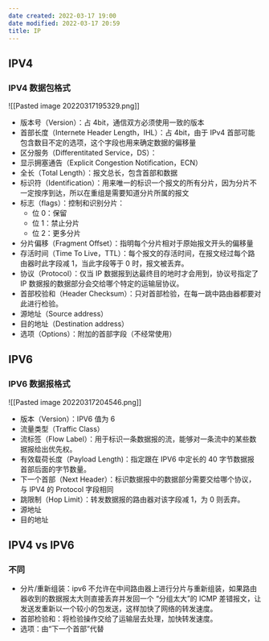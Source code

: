 ```yaml
---
date created: 2022-03-17 19:00
date modified: 2022-03-17 20:59
title: IP
---
```

## IPV4
### IPV4 数据包格式
![[Pasted image 20220317195329.png]]
- 版本号（Version）：占 4bit，通信双方必须使用一致的版本
- 首部长度（Internete Header Length，IHL）：占 4bit，由于 IPv4 首部可能包含数目不定的选项，这个字段也用来确定数据的偏移量
- 区分服务（Differentitated Service，DS）：
- 显示拥塞通告（Explicit Congestion Notification，ECN）
- 全长（Total Length）：报文总长，包含首部和数据
- 标识符（Identification）：用来唯一的标识一个报文的所有分片，因为分片不一定按序到达，所以在重组是需要知道分片所属的报文
- 标志（flags）：控制和识别分片：
	- 位 0：保留
	- 位 1：禁止分片
	- 位 2：更多分片
- 分片偏移（Fragment Offset）：指明每个分片相对于原始报文开头的偏移量
- 存活时间（Time To Live，TTL）：每个报文的存活时间，在报文经过每个路由器时此字段减 1，当此字段等于 0 时，报文被丢弃。
- 协议（Protocol）：仅当 IP 数据报到达最终目的地时才会用到，协议号指定了 IP 数据报的数据部分会交给哪个特定的运输层协议。
- 首部校验和（Header Checksum）：只对首部检验，在每一跳中路由器都要对此进行检验。
- 源地址（Source address）
- 目的地址（Destination address）
- 选项（Options）：附加的首部字段（不经常使用）


## IPV6
### IPV6 数据报格式
![[Pasted image 20220317204546.png]]
- 版本（Version）：IPV6 值为 6
- 流量类型（Traffic Class）
- 流标签（Flow Label）：用于标识一条数据报的流，能够对一条流中的某些数据报给出优先权。
- 有效载荷长度（Payload Length)：指定跟在 IPV6 中定长的 40 字节数据报首部后面的字节数量。
- 下一个首部（Next Header）：标识数据报中的数据部分需要交给哪个协议，与 IPV4 的 Protocol 字段相同
- 跳限制（Hop Limit）：转发数据报的路由器对该字段减 1，为 0 则丢弃。
- 源地址
- 目的地址

## IPV4 vs IPV6
### 不同
- 分片/重新组装：ipv6 不允许在中间路由器上进行分片与重新组装，如果路由器收到的数据报太大则直接丢弃并发回一个 “分组太大”的 ICMP 差错报文，让发送发重新以一个较小的包发送，这样加快了网络的转发速度。
- 首部检验和：将检验操作交给了运输层去处理，加快转发速度。
- 选项：由“下一个首部”代替